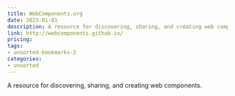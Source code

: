```yaml
---
title: WebComponents.org
date: 2023-01-01
description: A resource for discovering, sharing, and creating web components.
link: http://webcomponents.github.io/
pricing: 
tags: 
- unsorted-bookmarks-2 
categories: 
- unsorted 
---
```


A resource for discovering, sharing, and creating web components.